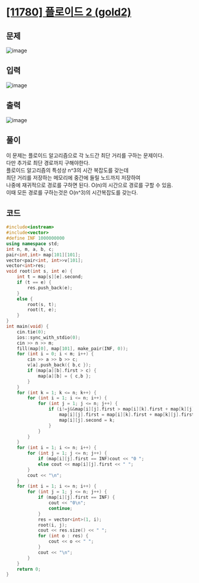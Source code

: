 # [[11780] 플로이드 2 (gold2)](https://www.acmicpc.net/problem/11780)
## 문제
![image](https://github.com/daehan-86/baekjoon_study_with_cpp/assets/78295295/ef19a866-6e5e-4930-9c4a-cde01b1715c0)

## 입력
![image](https://github.com/daehan-86/baekjoon_study_with_cpp/assets/78295295/ae4d1dd1-bb12-40e7-bbdd-1a4d45a5bf35)

## 출력
![image](https://github.com/daehan-86/baekjoon_study_with_cpp/assets/78295295/a77ffe3a-b2b1-4d18-8329-81c3a6021a98)

## 풀이
이 문제는 플로이드 알고리즘으로 각 노드간 최단 거리를 구하는 문제이다.  
다만 추가로 최단 경로까지 구해야한다.  
플로이드 알고리즘의 특성상 n^3의 시간 복잡도를 갖는데  
최단 거리를 저장하는 메모리에 중간에 들릴 노드까지 저장하여  
나중에 재귀적으로 경로를 구하면 된다. O(n)의 시간으로 경로를 구할 수 있음.  
이때 모든 경로를 구하는것은 O(n^3)의 시간복잡도를 갖는다.

## 코드
```cpp
#include<iostream>
#include<vector>
#define INF 1000000000
using namespace std;
int n, m, a, b, c;
pair<int,int> map[101][101];
vector<pair<int, int>>v[101];
vector<int>res;
void root(int s, int e) {
	int t = map[s][e].second;
	if (t == e) {
		res.push_back(e);
	}
	else {
		root(s, t);
		root(t, e);
	}
}
int main(void) {
	cin.tie(0);
	ios::sync_with_stdio(0);
	cin >> n >> m;
	fill(map[0], map[101], make_pair(INF, 0));
	for (int i = 0; i < m; i++) {
		cin >> a >> b >> c;
		v[a].push_back({ b,c });
		if (map[a][b].first > c) {
			map[a][b] = { c,b };
		}
	}
	for (int k = 1; k <= n; k++) {
		for (int i = 1; i <= n; i++) {
			for (int j = 1; j <= n; j++) {
				if (i!=j&&map[i][j].first > map[i][k].first + map[k][j].first) {
					map[i][j].first = map[i][k].first + map[k][j].first;
					map[i][j].second = k;
				}
			}
		}
	}
	for (int i = 1; i <= n; i++) {
		for (int j = 1; j <= n; j++) {
			if (map[i][j].first == INF)cout << "0 ";
			else cout << map[i][j].first << " ";
		}
		cout << "\n";
	}
	for (int i = 1; i <= n; i++) {
		for (int j = 1; j <= n; j++) {
			if (map[i][j].first == INF) {
				cout << "0\n";
				continue;
			}
			res = vector<int>(1, i);
			root(i, j);
			cout << res.size() << " ";
			for (int o : res) {
				cout << o << " ";
			}
			cout << "\n";
		}
	}
	return 0;
}
```
